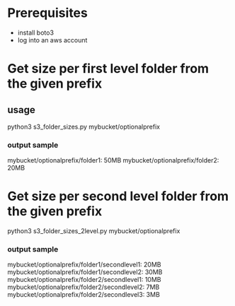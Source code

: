 # Prerequisites
* install boto3
* log into an aws account

# Get size per first level folder from the given prefix 

## usage 
python3 s3_folder_sizes.py mybucket/optionalprefix

### output sample
mybucket/optionalprefix/folder1: 50MB
mybucket/optionalprefix/folder2: 20MB


# Get size per second level folder from the given prefix 
python3 s3_folder_sizes_2level.py mybucket/optionalprefix

### output sample
mybucket/optionalprefix/folder1/secondlevel1: 20MB
mybucket/optionalprefix/folder1/secondlevel2: 30MB
mybucket/optionalprefix/folder2/secondlevel1: 10MB
mybucket/optionalprefix/folder2/secondlevel2: 7MB
mybucket/optionalprefix/folder2/secondlevel3: 3MB
